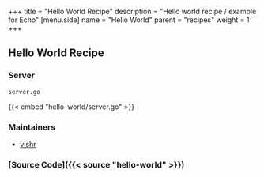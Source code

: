 +++
title = "Hello World Recipe"
description = "Hello world recipe / example for Echo"
[menu.side]
  name = "Hello World"
  parent = "recipes"
  weight = 1
+++

## Hello World Recipe

### Server

`server.go`

{{< embed "hello-world/server.go" >}}

### Maintainers

- [vishr](https://github.com/vishr)

### [Source Code]({{< source "hello-world" >}})
